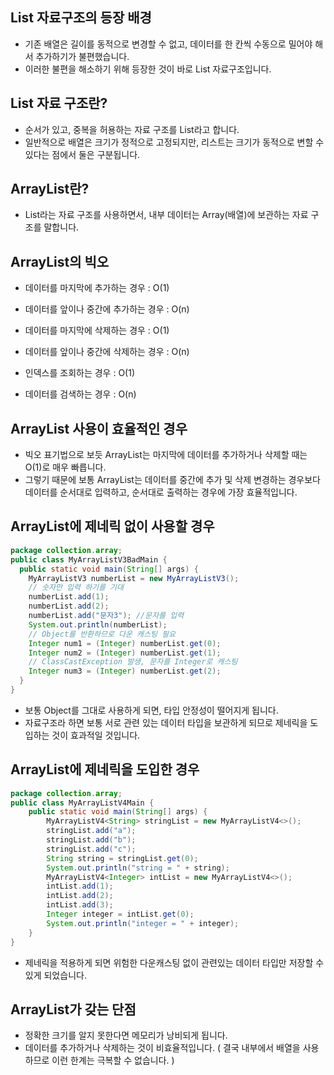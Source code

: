 List 자료구조의 등장 배경
-----------------------------------
- 기존 배열은 길이를 동적으로 변경할 수 없고, 데이터를 한 칸씩 수동으로 밀어야 해서 추가하기가 불편했습니다.
- 이러한 불편을 해소하기 위해 등장한 것이 바로 List 자료구조입니다.

List 자료 구조란?
----------------------------------
- 순서가 있고, 중복을 허용하는 자료 구조를 List라고 합니다.
- 일반적으로 배열은 크기가 정적으로 고정되지만, 리스트는 크기가 동적으로 변할 수 있다는 점에서 둘은 구분됩니다.

ArrayList란?
--------------------------------
- List라는 자료 구조를 사용하면서, 내부 데이터는 Array(배열)에 보관하는 자료 구조를 말합니다.

ArrayList의 빅오
---------------------------------
- 데이터를 마지막에 추가하는 경우 : O(1)
- 데이터를 앞이나 중간에 추가하는 경우 : O(n)

- 데이터를 마지막에 삭제하는 경우 : O(1)
- 데이터를 앞이나 중간에 삭제하는 경우 : O(n)

- 인덱스를 조회하는 경우 : O(1)
- 데이터를 검색하는 경우 : O(n)

ArrayList 사용이 효율적인 경우
------------------------------------
- 빅오 표기법으로 보듯 ArrayList는 마지막에 데이터를 추가하거나 삭제할 때는 O(1)로 매우 빠릅니다.
- 그렇기 때문에 보통 ArrayList는 데이터를 중간에 추가 및 삭제 변경하는 경우보다 데이터를 순서대로 입력하고, 순서대로 출력하는 경우에 가장 효율적입니다.

ArrayList에 제네릭 없이 사용할 경우
------------------------------------
```java
package collection.array;
public class MyArrayListV3BadMain {
  public static void main(String[] args) {
    MyArrayListV3 numberList = new MyArrayListV3();
    // 숫자만 입력 하기를 기대
    numberList.add(1);
    numberList.add(2);
    numberList.add("문자3"); //문자를 입력
    System.out.println(numberList);
    // Object를 반환하므로 다운 캐스팅 필요
    Integer num1 = (Integer) numberList.get(0);
    Integer num2 = (Integer) numberList.get(1);
    // ClassCastException 발생, 문자를 Integer로 캐스팅
    Integer num3 = (Integer) numberList.get(2);
  }
}
```
- 보통 Object를 그대로 사용하게 되면, 타입 안정성이 떨어지게 됩니다.
- 자료구조라 하면 보통 서로 관련 있는 데이터 타입을 보관하게 되므로 제네릭을 도입하는 것이 효과적일 것입니다.

ArrayList에 제네릭을 도입한 경우
--------------------------------------------
```java
package collection.array;
public class MyArrayListV4Main {
    public static void main(String[] args) {
        MyArrayListV4<String> stringList = new MyArrayListV4<>();
        stringList.add("a");
        stringList.add("b");
        stringList.add("c");
        String string = stringList.get(0);
        System.out.println("string = " + string);
        MyArrayListV4<Integer> intList = new MyArrayListV4<>();
        intList.add(1);
        intList.add(2);
        intList.add(3);
        Integer integer = intList.get(0);
        System.out.println("integer = " + integer);
    }
}
```
- 제네릭을 적용하게 되면 위험한 다운캐스팅 없이 관련있는 데이터 타입만 저장할 수 있게 되었습니다.

ArrayList가 갖는 단점
-------------------------------------------------
- 정확한 크기를 알지 못한다면 메모리가 낭비되게 됩니다.
- 데이터를 추가하거나 삭제하는 것이 비효율적입니다. ( 결국 내부에서 배열을 사용하므로 이런 한계는 극복할 수 없습니다. )


